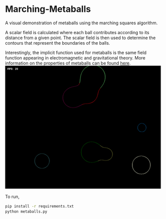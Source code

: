 # Marching-Metaballs
A visual demonstration of metaballs using the marching squares algorithm.

A scalar field is calculated where each ball contributes according to its distance from a given point. The scalar field is then used to determine the contours that represent the boundaries of the balls.

Interestingly, the implicit function used for metaballs is the same field function appearing in electromagnetic and gravitational theory. More information on the properties of metaballs can be found [here](https://en.wikipedia.org/wiki/Metaballs).
![Metaballs](metaballs.png)

To run,
```bash
pip install -r requirements.txt
python metaballs.py
```